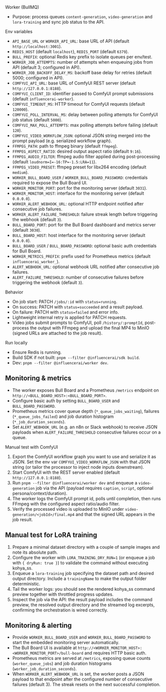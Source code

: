 Worker (BullMQ)

- Purpose: process queues `content-generation`, `video-generation` and `lora-training` and sync job status to the API.

Env variables
- `API_BASE_URL` or `WORKER_API_URL`: base URL of API (default `http://localhost:3001`).
- `REDIS_HOST` (default `localhost`), `REDIS_PORT` (default `6379`).
- `BULL_PREFIX`: optional Redis key prefix to isolate queues per env/test.
- `WORKER_JOB_ATTEMPTS`: number of attempts when enqueuing jobs from API (default 3; configured in API).
- `WORKER_JOB_BACKOFF_DELAY_MS`: backoff base delay for retries (default 5000; configured in API).
- `COMFYUI_API_URL`: base URL of ComfyUI REST server (default `http://127.0.0.1:8188`).
- `COMFYUI_CLIENT_ID`: identifier passed to ComfyUI prompt submissions (default `influencerai-worker`).
- `COMFYUI_TIMEOUT_MS`: HTTP timeout for ComfyUI requests (default `120000`).
- `COMFYUI_POLL_INTERVAL_MS`: delay between polling attempts for ComfyUI job status (default `5000`).
- `COMFYUI_MAX_POLL_ATTEMPTS`: max polling attempts before failing (default `120`).
- `COMFYUI_VIDEO_WORKFLOW_JSON`: optional JSON string merged into the prompt payload (e.g. serialized workflow graph).
- `FFMPEG_PATH`: path to ffmpeg binary (default `ffmpeg`).
- `FFMPEG_ASPECT_RATIO`: desired output aspect ratio (default `9:16`).
- `FFMPEG_AUDIO_FILTER`: ffmpeg audio filter applied during post-processing (default `loudnorm=I=-16:TP=-1.5:LRA=11`).
- `FFMPEG_VIDEO_PRESET`: ffmpeg preset for libx264 encoding (default `medium`).
- `WORKER_BULL_BOARD_USER` / `WORKER_BULL_BOARD_PASSWORD`: credentials required to expose the Bull Board UI.
- `WORKER_MONITOR_PORT`: port for the monitoring server (default `3031`).
- `WORKER_MONITOR_HOST`: interface for the monitoring server (default `0.0.0.0`).
- `WORKER_ALERT_WEBHOOK_URL`: optional HTTP endpoint notified after consecutive job failures.
- `WORKER_ALERT_FAILURE_THRESHOLD`: failure streak length before triggering the webhook (default `3`).
- `BULL_BOARD_PORT`: port for the Bull Board dashboard and metrics server (default `3030`).
- `BULL_BOARD_HOST`: host interface for the monitoring server (default `0.0.0.0`).
- `BULL_BOARD_USER` / `BULL_BOARD_PASSWORD`: optional basic auth credentials for Bull Board.
- `WORKER_METRICS_PREFIX`: prefix used for Prometheus metrics (default `influencerai_worker_`).
- `ALERT_WEBHOOK_URL`: optional webhook URL notified after consecutive job failures.
- `ALERT_FAILURE_THRESHOLD`: number of consecutive failures before triggering the webhook (default `3`).

Behavior
- On job start: PATCH `/jobs/:id` with `status=running`.
- On success: PATCH with `status=succeeded` and a result payload.
- On failure: PATCH with `status=failed` and error info.
- Lightweight internal retry is applied for PATCH requests.
- Video jobs submit prompts to ComfyUI, poll `/history/:promptId`, post-process the output with FFmpeg and upload the final MP4 to MinIO (signed URLs are attached to the job result).

Run locally
- Ensure Redis is running.
- Build SDK if not built: `pnpm --filter @influencerai/sdk build`.
- Dev: `pnpm --filter @influencerai/worker dev`.

Monitoring & metrics
--------------------

- The worker exposes Bull Board and a Prometheus `/metrics` endpoint on `http://<BULL_BOARD_HOST>:<BULL_BOARD_PORT>`.
- Configure basic auth by setting `BULL_BOARD_USER` and `BULL_BOARD_PASSWORD`.
- Prometheus metrics cover queue depth (`*_queue_jobs_waiting`), failures (`*_queue_jobs_failed`) and job duration histogram (`*_job_duration_seconds`).
- Set `ALERT_WEBHOOK_URL` (e.g. an n8n or Slack webhook) to receive JSON payloads when `ALERT_FAILURE_THRESHOLD` consecutive failures occur on a queue.

Manual test with ComfyUI
1. Export the ComfyUI workflow graph you want to use and serialize it as JSON. Set the env var `COMFYUI_VIDEO_WORKFLOW_JSON` with that JSON string (or tailor the processor to inject node inputs downstream).
2. Start ComfyUI with the REST server enabled (default `http://127.0.0.1:8188`).
3. Run `pnpm --filter @influencerai/worker dev` and enqueue a `video-generation` job via the API (payload requires `caption`, `script`, optional persona/context/duration).
4. The worker logs the ComfyUI prompt id, polls until completion, then runs FFmpeg with the configured aspect ratio/audio filter.
5. Verify the processed video is uploaded to MinIO under `video-generation/<jobId>/final.mp4` and that the signed URL appears in the job result.

Manual test for LoRA training
-----------------------------

1. Prepare a minimal dataset directory with a couple of sample images and note its absolute path.
2. Configure the worker with `LORA_TRAINING_DRY_RUN=1` (or enqueue a job with `{ dryRun: true }`) to validate the command without executing kohya_ss.
3. Enqueue a `lora-training` job specifying the dataset path and desired output directory. Include a `trainingName` to make the output folder deterministic.
4. Tail the worker logs: you should see the rendered kohya_ss command preview together with throttled progress updates.
5. Inspect the job via the API: the result payload includes the command preview, the resolved output directory and the streamed log excerpts, confirming the orchestration is wired correctly.

Monitoring & alerting
---------------------

- Provide `WORKER_BULL_BOARD_USER` and `WORKER_BULL_BOARD_PASSWORD` to start the embedded monitoring server automatically.
- The Bull Board UI is available at `http://<WORKER_MONITOR_HOST>:<WORKER_MONITOR_PORT>/bull-board` and requires HTTP basic auth.
- Prometheus metrics are served at `/metrics`, exposing queue counts (`worker_queue_jobs`) and job duration histograms (`worker_job_duration_seconds`).
- When `WORKER_ALERT_WEBHOOK_URL` is set, the worker posts a JSON payload to that endpoint after the configured number of consecutive failures (default 3). The streak resets on the next successful completion.
